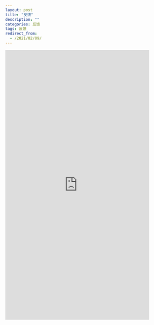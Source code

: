 ```yaml
---
layout: post
title: "反馈"
description: ""
categories: 反馈
tags: 反馈
redirect_from:
  - /2021/02/09/
---
```

<div>
 <iframe  
 height=850 
 width=90% 
 src="https://www.wenjuan.com/s/UZBZJvPbOp/#"  
 frameborder=0
 allowfullscreen>
 </iframe>
</div>